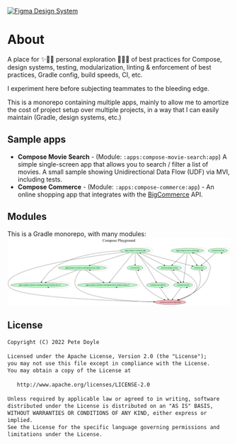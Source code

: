 [![Figma Design System](https://img.shields.io/badge/Figma-Design-pink.svg?style=for-the-badge&logo=figma)](https://www.figma.com/file/iJbFMd9ZzU2U9iQZ0nk72t/Fractal-Foundations)

# About
A place for ✨👨‍🔬 personal exploration 👩‍🔬✨ of best practices for Compose, design systems, testing, modularization, linting & enforcement of best practices, Gradle config, build speeds, CI, etc.

I experiment here before subjecting teammates to the bleeding edge.

This is a monorepo containing multiple apps, mainly to allow me to amortize the cost of project setup over multiple projects, in a way that I can easily maintain (Gradle, design systems, etc.)

## Sample apps
- **Compose Movie Search** - (Module: `:apps:compose-movie-search:app`) A simple single-screen app that allows you to search / filter a list of movies. A small sample showing Unidirectional Data Flow (UDF) via MVI, including tests.
- **Compose Commerce** - (Module: `:apps:compose-commerce:app`) - An online shopping app that integrates with the [BigCommerce](https://www.bigcommerce.com) API.

## Modules
This is a Gradle monorepo, with many modules:
![Modules Graph](/utils/art/project.dot.png)

## License
```
Copyright (C) 2022 Pete Doyle

Licensed under the Apache License, Version 2.0 (the "License");
you may not use this file except in compliance with the License.
You may obtain a copy of the License at

   http://www.apache.org/licenses/LICENSE-2.0

Unless required by applicable law or agreed to in writing, software
distributed under the License is distributed on an "AS IS" BASIS,
WITHOUT WARRANTIES OR CONDITIONS OF ANY KIND, either express or implied.
See the License for the specific language governing permissions and
limitations under the License.
```

